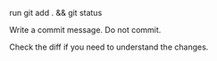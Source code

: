 run git add . && git status

Write a commit message.
Do not commit.

Check the diff if you need to understand the changes. 
